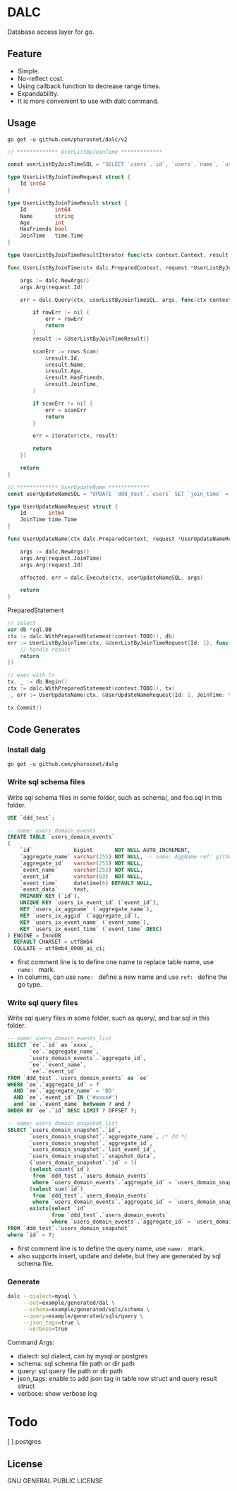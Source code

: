 # DALC
Database access layer for go.

## Feature

- Simple.
- No-reflect cost.
- Using callback function to decrease range times.
- Expandability.
- It is more convenient to use with dalc command.

## Usage

`go get -u github.com/pharosnet/dalc/v2`


```go
// ************* UserListByJoinTime *************

const userListByJoinTimeSQL = "SELECT `users`.`id`, `users`.`name`, `users`.`age`, `users`.`has_friends`, `users`.`join_time` FROM `ddd_test`.`users` WHERE `id` = ?"

type UserListByJoinTimeRequest struct {
	Id int64
}

type UserListByJoinTimeResult struct {
	Id         int64
	Name       string
	Age        int
	HasFriends bool
	JoinTime   time.Time
}

type UserListByJoinTimeResultIterator func(ctx context.Context, result *UserListByJoinTimeResult) (err error)

func UserListByJoinTime(ctx dalc.PreparedContext, request *UserListByJoinTimeRequest, iterator UserListByJoinTimeResultIterator) (err error) {

	args := dalc.NewArgs()
	args.Arg(request.Id)

	err = dalc.Query(ctx, userListByJoinTimeSQL, args, func(ctx context.Context, rows *sql.Rows, rowErr error) (err error) {

		if rowErr != nil {
			err = rowErr
			return
		}
		result := &UserListByJoinTimeResult{}

		scanErr := rows.Scan(
			&result.Id,
			&result.Name,
			&result.Age,
			&result.HasFriends,
			&result.JoinTime,
		)

		if scanErr != nil {
			err = scanErr
			return
		}

		err = iterator(ctx, result)

		return
	})

	return
}

// ************* UserUpdateName *************
const userUpdateNameSQL = "UPDATE `ddd_test`.`users` SET `join_time` = ? WHERE `id` = ?"

type UserUpdateNameRequest struct {
	Id       int64
	JoinTime time.Time
}

func UserUpdateName(ctx dalc.PreparedContext, request *UserUpdateNameRequest) (affected int64, err error) {

	args := dalc.NewArgs()
	args.Arg(request.JoinTime)
	args.Arg(request.Id)

	affected, err = dalc.Execute(ctx, userUpdateNameSQL, args)

	return
}

```
PreparedStatement
```go
// select
var db *sql.DB
ctx := dalc.WithPreparedStatement(context.TODO(), db)
err := UserListByJoinTime(ctx, &UserListByJoinTimeRequest{Id: 1}, func(ctx context.Context, result *UserListByJoinTimeResult) (err error) {
    // handle result
    return
})
```
```go
// exec with tx
tx, _ := db.Begin()
ctx := dalc.WithPreparedStatement(context.TODO(), tx)
_, err := UserUpdateName(ctx, &UserUpdateNameRequest{Id: 1, JoinTime: time.Now()})

tx.Commit()
```
## Code Generates
### Install dalg
`go get -u github.com/pharosnet/dalg`
### Write sql schema files
Write sql schema files in some folder, such as schema/, and foo.sql in this folder.
```sql
USE `ddd_test`;

-- name: users_domain_events
CREATE TABLE `users_domain_events`
(
    `id`             bigint       NOT NULL AUTO_INCREMENT,
    `aggregate_name` varchar(255) NOT NULL, -- name: AggName ref: github.com/foo/bar.SQLString
    `aggregate_id`   varchar(255) NOT NULL,
    `event_name`     varchar(255) NOT NULL,
    `event_id`       varchar(63)  NOT NULL,
    `event_time`     datetime(6) DEFAULT NULL,
    `event_data`     text,
    PRIMARY KEY (`id`),
    UNIQUE KEY `users_ix_event_id` (`event_id`),
    KEY `users_ix_aggname` (`aggregate_name`),
    KEY `users_ix_aggid` (`aggregate_id`),
    KEY `users_ix_event_name` (`event_name`),
    KEY `users_ix_event_time` (`event_time` DESC)
) ENGINE = InnoDB
  DEFAULT CHARSET = utf8mb4
  COLLATE = utf8mb4_0900_ai_ci;
```
* first comment line is to define one name to replace table name, use `name: ` mark. 
* In columns, can use `name: ` define a new name and use `ref: ` define the go type.
### Write sql query files
Write sql query files in some folder, such as query/, and bar.sql in this folder.
```sql
-- name: users_domain_events_list
SELECT `ee`.`id` as `xxxx`,
       `ee`.`aggregate_name`,
       `users_domain_events`.`aggregate_id`,
       `ee`.`event_name`,
       `ee`.`event_id`
FROM `ddd_test`.`users_domain_events` as `ee`
WHERE `ee`.`aggregate_id` = ?
  AND `ee`.`aggregate_name` = 'DD'
  AND `ee`.`event_id` IN ('#xxxx#')
  and `ee`.`event_name` between ? and ?
ORDER BY `ee`.`id` DESC LIMIT ? OFFSET ?;

-- name: users_domain_snapshot_list
SELECT `users_domain_snapshot`.`id`,
       `users_domain_snapshot`.`aggregate_name`, /* dd */
       `users_domain_snapshot`.`aggregate_id`,
       `users_domain_snapshot`.`last_event_id`,
       `users_domain_snapshot`.`snapshot_data`,
       (`users_domain_snapshot`.`id` > 1)                                                          as `over`,
       (select count(`id`)
        from `ddd_test`.`users_domain_events`
        where `users_domain_events`.`aggregate_id` = `users_domain_snapshot`.`aggregate_id`)       as `count`,
       (select sum(`id`)
        from `ddd_test`.`users_domain_events`
        where `users_domain_events`.`aggregate_id` = `users_domain_snapshot`.`aggregate_id`)       as `sum`,
       exists(select `id`
              from `ddd_test`.`users_domain_events`
              where `users_domain_events`.`aggregate_id` = `users_domain_snapshot`.`aggregate_id`) as `x`
FROM `ddd_test`.`users_domain_snapshot`
where `id` = ?;

```
* first comment line is to define the query name, use `name: ` mark. 
* also supports insert, update and delete, but they are generated by sql schema file.
### Generate
```bash
dalc --dialect=mysql \
     --out=example/generated/dal \
     --schema=example/generated/sqls/schema \
     --query=example/generated/sqls/query \
     --json_tags=true \
     --verbose=true
```
Command Args:
* dialect: sql dialect, can by mysql or postgres
* schema: sql schema file path or dir path
* query: sql query file path or dir path
* json_tags: enable to add json tag in table row struct and query result struct
* verbose: show verbose log
# Todo
[ ] postgres
## License

GNU GENERAL PUBLIC LICENSE 